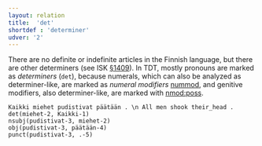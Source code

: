 ```yaml
---
layout: relation
title:  'det'
shortdef : 'determiner'
udver: '2'
---
```


There are no definite or indefinite articles in the Finnish language, but there are other determiners (see ISK <a href="http://scripta.kotus.fi/visk/sisallys.php?p=1409">§1409</a>). In TDT, mostly pronouns are marked as *determiners* (`det`), because numerals, which can also be analyzed as determiner-like, are marked as *numeral modifiers* [nummod](), and genitive modifiers, also determiner-like, are marked with [nmod:poss]().

<!-- fname:det.pdf -->
~~~ sdparse
Kaikki miehet pudistivat päätään . \n All men shook their_head .
det(miehet-2, Kaikki-1)
nsubj(pudistivat-3, miehet-2)
obj(pudistivat-3, päätään-4)
punct(pudistivat-3, .-5)
~~~
<!-- Interlanguage links updated Čt lis 12 09:43:23 CET 2020 -->
